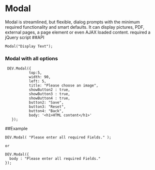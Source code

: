 # Modal
Modal is streamlined, but flexible, dialog prompts with the minimum required functionality and smart defaults. It can display pictures, PDF, external pages, a page element or even AJAX loaded content.
required a jQuery script
##API
```
Modal("Display Text");
```
### Modal with all options
```
 DEV.Modal({
           top:5,
           width: 90,
           left: 5,
           title: "Please choose an image",
           showButton2 : true,
           showButton3 : true,
           showButton4 : true,
           button2: "Save",
           button3: "Reset",
           button4: "Back",
           body: '<h1>HTML content</h1>' 
   });
```

##Example
```
DEV.Modal( "Please enter all required Fields." );

or

DEV.Modal({
  body : "Please enter all required Fields."
});
```
